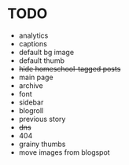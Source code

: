 TODO
==========
* analytics
* captions
* default bg image
* default thumb
* ~~hide homeschool-tagged posts~~
* main page
* archive
* font
* sidebar
* blogroll
* previous story
* ~~dns~~
* 404
* grainy thumbs
* move images from blogspot
